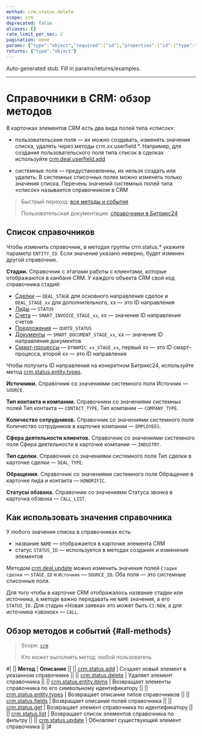 ```yaml
---
method: crm.status.delete
scope: crm
deprecated: false
aliases: []
rate_limit_per_sec: 2
pagination: none
params: {"type":"object","required":["id"],"properties":{"id":{"type":"integer"}}}
returns: {"type":"object"}
---
```


Auto-generated stub. Fill in params/returns/examples.

---

# Справочники в CRM: обзор методов

В карточках элементов CRM есть два вида полей типа «список»: 

* пользовательские поля  — их можно создавать, изменять значения списка, удалять через методы crm.xx.userfield.*. Например, для создания пользовательского поля типа список в сделках используйте [crm.deal.userfield.add](../deals/user-defined-fields/crm-deal-userfield-add.md)
  
* системные поля  — предустановленны, их нельзя создать или удалить. В системных списочных полях можно изменять только значения списка. Перечень значений системных полей типа «список» называется справочником в CRM

> Быстрый переход: [все методы и события](#all-methods)
> 
> Пользовательская документация: [справочники в Битрикс24](https://helpdesk.bitrix24.ru/open/21600612/)
 
## Список справочников

Чтобы изменить справочник, в методах группы crm.status.* укажите параметр `ENTITY_ID`. Если значение указано неверно, будет изменен другой справочник.

**Стадии.** Справочник с этапами работы с клиентами, которые отображаются в канбане CRM. У каждого объекта CRM свой код справочника стадий: 
* [Сделки](../deals/index.md) — `DEAL_STAGE` для основного направления сделок и `DEAL_STAGE_xx`  для дополнительного, xx — это ID направления
* [Лиды](../leads/index.md) —  `STATUS`
* [Счета](../universal/invoice.md) — `SMART_INVOICE_STAGE_xx`, xx —  значение ID направления счетов
* [Предложения](../quote/index.md) — `QUOTE_STATUS`
* [Документы](https://helpdesk.bitrix24.ru/open/17572968/) — `SMART_DOCUMENT_STAGE_xx`, xx — значение ID направления документов 
* [Смарт-процессы](../universal/index.md) —  `DYNAMIC_xx_STAGE_xx`, первый xx — это ID смарт-процесса, второй xx — это ID направления

Чтобы получить ID направления на конкретном Битрикс24, используйте метод [crm.status.entity.types](./crm-status-entity-types.md).

**Источники.** Справочник со значениями системного поля Источник — `SOURCE`.

**Тип контакта и компании.** Справочники со значениями системных полей Тип контакта —  `CONTACT_TYPE`, Тип компании — `COMPANY_TYPE`.

**Количество сотрудников.** Справочник со значениями системного поля Количество сотрудников в карточке компании —  `EMPLOYEES`.

**Сфера деятельности клиентов.** Справочник со значениями системного поля Сфера деятельности в карточке компании —  `INDUSTRY`.

**Тип сделки.** Справочник со значениями системного поля Тип сделки в карточке сделки —  `DEAL_TYPE`.

**Обращения.** Справочник со значениями системного поля Обращение в карточке лида и контакта —  `HONORIFIC`.

**Статусы обзвона.** Справочник со значениями Статуса звонка в карточка обзвона —  `CALL_LIST`.

## Как использовать значения справочника

У любого значения списка в справочниках есть:

* название `NAME` — отображается в карточке элемента CRM
* статус `STATUS_ID` — используется в методах создания и изменения элементов

Методом [crm.deal.update](../deals/crm-deal-update.md) можно изменить значения полей `Стадия сделки` — `STAGE_ID` и `Источник` — `SOURCE_ID`. Оба поля — это системные списочные поля. 

Для того чтобы в карточке CRM отображалось название стадии или источника, в методе важно передавать не `NAME` значения, а его  `STATUS_ID`. Для стадии «Новая заявка» это может быть `C1:NEW`, а для источника  «звонок» — `CALL`. 

## Обзор методов и событий {#all-methods}

> Scope: [`crm`](../../scopes/permissions.md)
>
> Кто может выполнять метод: любой пользователь

#|
|| **Метод** | **Описание** ||
|| [crm.status.add](./crm-status-add.md) | Создает новый элемент в указанном справочнике ||
|| [crm.status.delete](./crm-status-delete.md) | Удаляет элемент справочника ||
|| [crm.status.entity.items](./crm-status-entity-items.md) | Возвращает элементы справочника по его символьному идентификатору ||
|| [crm.status.entity.types](./crm-status-entity-types.md) | Возвращает описание типов справочников ||
|| [crm.status.fields](./crm-status-fields.md) | Возвращает описание полей справочника ||
|| [crm.status.get](./crm-status-get.md) | Возвращает элемент справочника по идентификатору ||
|| [crm.status.list](./crm-status-list.md) | Возвращает список элементов справочника по фильтру ||
|| [crm.status.update](./crm-status-update.md) | Обновляет существующий элемент справочника ||
|#
